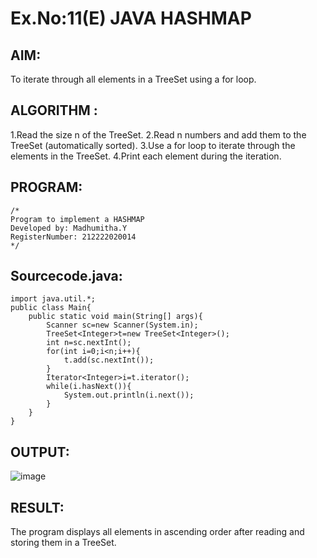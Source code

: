 # Ex.No:11(E)  JAVA HASHMAP

## AIM:
 To iterate through all elements in a TreeSet using a for loop.
## ALGORITHM :
1.Read the size n of the TreeSet.
2.Read n numbers and add them to the TreeSet (automatically sorted).
3.Use a for loop to iterate through the elements in the TreeSet.
4.Print each element during the iteration.
## PROGRAM:
 ```
/*
Program to implement a HASHMAP
Developed by: Madhumitha.Y
RegisterNumber: 212222020014 
*/
```

## Sourcecode.java:
```
import java.util.*;
public class Main{
    public static void main(String[] args){
        Scanner sc=new Scanner(System.in);
        TreeSet<Integer>t=new TreeSet<Integer>();
        int n=sc.nextInt();
        for(int i=0;i<n;i++){
            t.add(sc.nextInt());
        }
        Iterator<Integer>i=t.iterator();
        while(i.hasNext()){
            System.out.println(i.next());
        }
    }
}
```






## OUTPUT:

![image](https://github.com/user-attachments/assets/a98e6813-aa44-4932-a609-2e934f175008)


## RESULT:

The program displays all elements in ascending order after reading and storing them in a TreeSet.


